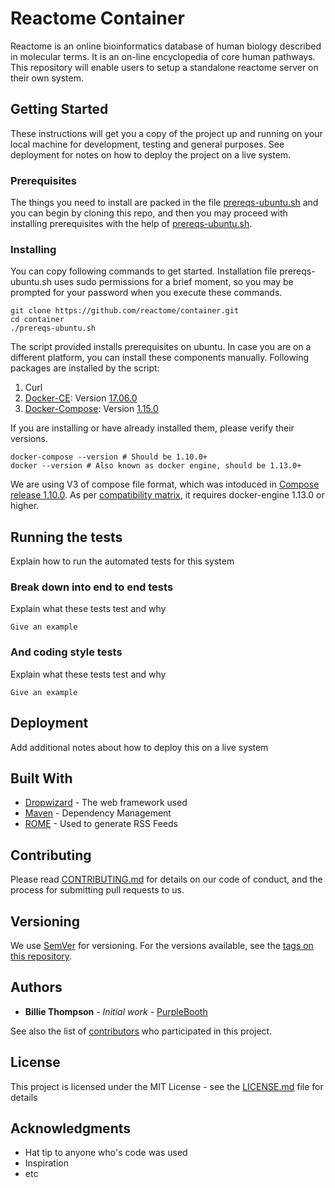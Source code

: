# Reactome Container

Reactome is an online bioinformatics database of human biology described in molecular terms. It is an on-line encyclopedia of core human pathways. This repository will enable users to setup a standalone reactome server on their own system.

## Getting Started

These instructions will get you a copy of the project up and running on your local machine for development, testing and general purposes. See deployment for notes on how to deploy the project on a live system.

### Prerequisites

The things you need to install are packed in the file [prereqs-ubuntu.sh](https://github.com/reactome/container/blob/master/prereqs-ubuntu.sh) and you can begin by cloning this repo, and then you may proceed with installing prerequisites with the help of [prereqs-ubuntu.sh](https://github.com/reactome/container/blob/master/prereqs-ubuntu.sh).

### Installing


You can copy following commands to get started. Installation file prereqs-ubuntu.sh uses sudo permissions for a brief moment, so you may be prompted for your password when you execute these commands.

```
git clone https://github.com/reactome/container.git
cd container
./prereqs-ubuntu.sh
```

The script provided installs prerequisites on ubuntu. In case you are on a different platform, you can install these components manually. Following packages are installed by the script:

1. Curl
2. [Docker-CE](https://docs.docker.com/engine/installation/linux/docker-ce/ubuntu/#install-docker-ce): Version [17.06.0](https://github.com/docker/docker-ce/releases)
3. [Docker-Compose](https://docs.docker.com/compose/install/): Version [1.15.0](https://github.com/docker/compose/releases)

If you are installing or have already installed them, please verify their versions.

```
docker-compose --version # Should be 1.10.0+
docker --version # Also known as docker engine, should be 1.13.0+
```
We are using V3 of compose file format, which was intoduced in [Compose release 1.10.0](https://github.com/docker/compose/releases/tag/1.10.0). As per [compatibility matrix](https://docs.docker.com/compose/compose-file/compose-versioning/#compatibility-matrix), it requires docker-engine 1.13.0 or higher.

## Running the tests

Explain how to run the automated tests for this system

### Break down into end to end tests

Explain what these tests test and why

```
Give an example
```

### And coding style tests

Explain what these tests test and why

```
Give an example
```

## Deployment

Add additional notes about how to deploy this on a live system

## Built With

* [Dropwizard](http://www.dropwizard.io/1.0.2/docs/) - The web framework used
* [Maven](https://maven.apache.org/) - Dependency Management
* [ROME](https://rometools.github.io/rome/) - Used to generate RSS Feeds

## Contributing

Please read [CONTRIBUTING.md](https://gist.github.com/PurpleBooth/b24679402957c63ec426) for details on our code of conduct, and the process for submitting pull requests to us.

## Versioning

We use [SemVer](http://semver.org/) for versioning. For the versions available, see the [tags on this repository](https://github.com/your/project/tags). 

## Authors

* **Billie Thompson** - *Initial work* - [PurpleBooth](https://github.com/PurpleBooth)

See also the list of [contributors](https://github.com/your/project/contributors) who participated in this project.

## License

This project is licensed under the MIT License - see the [LICENSE.md](LICENSE.md) file for details

## Acknowledgments

* Hat tip to anyone who's code was used
* Inspiration
* etc
